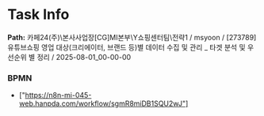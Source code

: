 # Task Info

**Path:** 카페24(주)\본사사업장\[CG]MI본부\Y쇼핑센터팀\전략1 / msyoon / [273789] 유튜브쇼핑 영업 대상(크리에이터, 브랜드 등)별 데이터 수집 및 관리 _ 타겟 분석 및 우선순위 별 정리 / 2025-08-01_00-00-00

### BPMN
- ["https://n8n-mi-045-web.hanpda.com/workflow/sgmR8miDB1SQU2wJ"]

